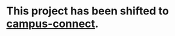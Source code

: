 # This project has been shifted to [campus-connect](https://github.com/KushalGoyal09/campus-connect).
